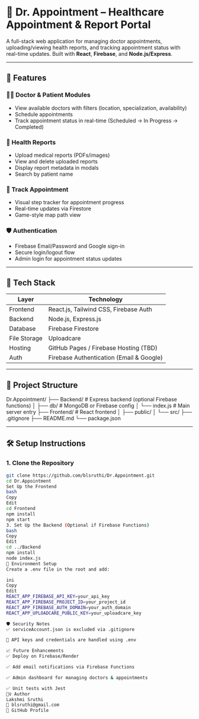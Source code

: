 # 🏥 Dr. Appointment – Healthcare Appointment & Report Portal

A full-stack web application for managing doctor appointments, uploading/viewing health reports, and tracking appointment status with real-time updates. Built with **React**, **Firebase**, and **Node.js/Express**.

---

## 🚀 Features

### 👩‍⚕️ Doctor & Patient Modules
- View available doctors with filters (location, specialization, availability)
- Schedule appointments
- Track appointment status in real-time (Scheduled → In Progress → Completed)

### 📄 Health Reports
- Upload medical reports (PDFs/images)
- View and delete uploaded reports
- Display report metadata in modals
- Search by patient name

### 📍 Track Appointment
- Visual step tracker for appointment progress
- Real-time updates via Firestore
- Game-style map path view

### 🛡️ Authentication
- Firebase Email/Password and Google sign-in
- Secure login/logout flow
- Admin login for appointment status updates

---

## 🧰 Tech Stack

| Layer        | Technology                             |
|--------------|-----------------------------------------|
| Frontend     | React.js, Tailwind CSS, Firebase Auth   |
| Backend      | Node.js, Express.js                     |
| Database     | Firebase Firestore                      |
| File Storage | Uploadcare                              |
| Hosting      | GitHub Pages / Firebase Hosting (TBD)   |
| Auth         | Firebase Authentication (Email & Google)|

---

## 📂 Project Structure

Dr.Appointment/
├── Backend/ # Express backend (optional Firebase functions)
│ ├── db/ # MongoDB or Firebase config
│ └── index.js # Main server entry
├── Frontend/ # React frontend
│ ├── public/
│ └── src/
├── .gitignore
├── README.md
└── package.json

---

## 🛠️ Setup Instructions

### 1. Clone the Repository

```bash
git clone https://github.com/blsruthi/Dr.Appointment.git
cd Dr.Appointment
Set Up the Frontend
bash
Copy
Edit
cd Frontend
npm install
npm start
3. Set Up the Backend (Optional if Firebase Functions)
bash
Copy
Edit
cd ../Backend
npm install
node index.js
🔐 Environment Setup
Create a .env file in the root and add:

ini
Copy
Edit
REACT_APP_FIREBASE_API_KEY=your_api_key
REACT_APP_FIREBASE_PROJECT_ID=your_project_id
REACT_APP_FIREBASE_AUTH_DOMAIN=your_auth_domain
REACT_APP_UPLOADCARE_PUBLIC_KEY=your_uploadcare_key

🛡️ Security Notes
✅ serviceAccount.json is excluded via .gitignore

🔐 API keys and credentials are handled using .env

📈 Future Enhancements
✅ Deploy on Firebase/Render

✅ Add email notifications via Firebase Functions

✅ Admin dashboard for managing doctors & appointments

✅ Unit tests with Jest
🙋‍♀️ Author
Lakshmi Sruthi
📧 blsruthi@gmail.com
🔗 GitHub Profile

